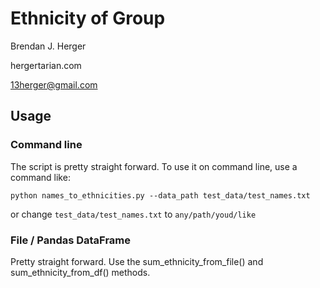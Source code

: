# Ethnicity of Group

Brendan J. Herger

hergertarian.com

13herger@gmail.com

## Usage

### Command line

The script is pretty straight forward. To use it on command line, use a 
command like:

```
python names_to_ethnicities.py --data_path test_data/test_names.txt
```

or change ```test_data/test_names.txt``` to ```any/path/youd/like```

### File / Pandas DataFrame

Pretty straight forward. Use the sum_ethnicity_from_file() and
sum_ethnicity_from_df() methods.
